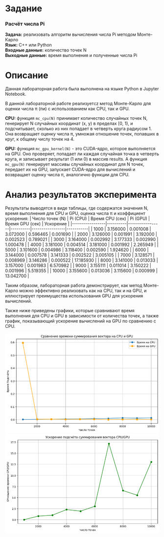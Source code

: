 # Задание
### Расчёт числа Pi
**Задача:** реализовать алгоритм вычисления числа Pi методом Монте-Карло  
**Язык:** C++ или Python  
**Входные данные:** количество точек N  
**Выходные данные:** время выполнения и полученные числа Pi  

# Описание
Данная лабораторная работа была выполнена на языке Python в Jupyter Notebook.

В данной лабораторной работе реализуетcz метод Монте-Карло для оценки числа π (пи) с использованием как CPU, так и GPU.

**CPU:** функция `mc_cpu(N)` принимает количество случайных точек N, генерирует N случайных координат (x, y) в пределах [0, 1), и подсчитывает, сколько из них попадает в четверть круга радиусом 1. Она возвращает оценку числа π, умножая отношение точек, попавших в круг, к общему числу точек на 4.

**GPU:** функция `mc_gpu_kernel(N)` - это CUDA-ядро, которое выполняется на GPU. Оно проверяет, попадает ли каждая случайная точка в четверть круга, и записывает результат (1 или 0) в массив results. А функция `mc_gpu(N)` генерирует массивы случайных координат для N точек, передает их на GPU, запускает CUDA-ядро для вычислений и возвращает оценку числа π, аналогично функции для CPU.

# Анализ результатов эксперимента
Результаты выводятся в виде таблицы, где содержатся значения N, время выполнения для CPU и GPU, оценка числа π и коэффициент ускорения:
| Число точек (N) | Pi (CPU) | Время CPU (сек) | Pi (GPU) | Время GPU (сек) | Ускорение |
|-----------------|----------|-----------------|----------|-----------------|-----------|
| 1000            | 3.156000 | 0.001008        | 3.072000 | 0.596465        | 0.001690  |
| 2000            | 3.126000 | 0.001991        | 3.192000 | 0.002523        | 0.789021  |
| 3000            | 3.164000 | 0.002992        | 3.177333 | 0.002990        | 1.000478  |
| 4000            | 3.181000 | 0.004514        | 3.181000 | 0.001992        | 2.265949  |
| 5000            | 3.101600 | 0.004986        | 3.118400 | 0.002590        | 1.924620  |
| 6000            | 3.144000 | 0.007578        | 3.141333 | 0.002522        | 3.005105  |
| 7000            | 3.128571 | 0.008969        | 3.146286 | 0.000522        | 17.185930 |
| 8000            | 3.141000 | 0.013033        | 3.157000 | 0.001983        | 6.570982  |
| 9000            | 3.155111 | 0.011014        | 3.150222 | 0.001996        | 5.519355  |
| 10000           | 3.155600 | 0.013036        | 3.115600 | 0.000999        | 13.042700 |

Таким образом, лабораторная работа демонстрирует, как метод Монте-Карло можно эффективно реализовать как на CPU, так и на GPU, и иллюстрирует преимущества использования GPU для ускорения вычислений.

Также ниже приведены графики, которые сравнивают время выполнения для CPU и GPU в зависимости от количества точек, а также график, показывающий ускорение вычислений на GPU по сравнению с CPU.  

![alt text](/assets/PICALC-1.png)
![alt text](/assets/PICALC-2.png)
